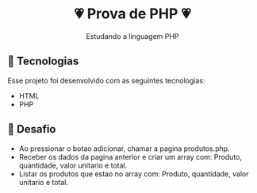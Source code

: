 <h1 align="center"> 💗 Prova de PHP 💗 </h1>

<p align="center">
Estudando a linguagem PHP
</p>

## 💌 Tecnologias

Esse projeto foi desenvolvido com as seguintes tecnologias:

- HTML 
- PHP


## 💌 Desafio

- Ao pressionar o botao adicionar, chamar a pagina produtos.php.
- Receber os dados da pagina anterior e criar um array com: Produto, quantidade, valor unitario e total.
- Listar os produtos que estao no array com: Produto, quantidade, valor unitario e total.


